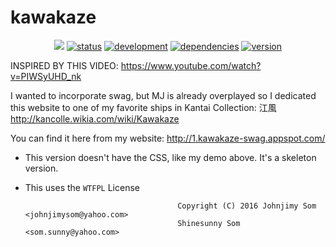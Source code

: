 # kawakaze

<p align="center">
    <a href="https://raw.githubusercontent.com/johnjimysom/kawakaze/master/LICENSE" alt="WTFPL License">
        <img src="https://img.shields.io/badge/license-WTFPL-ff69b4.svg"/></a>
    <a href="#status">
        <img src="https://img.shields.io/badge/status-working-green.svg"
            alt="status"></a>
    <a href="#development">
        <img src="https://img.shields.io/badge/development-completed-blue.svg"
            alt="development"></a>
    <a href="#dependencies">
        <img src="https://img.shields.io/badge/html-jQuery, javascript, css-yellowgreen.svg"
            alt="dependencies"></a>
    <a href="#version">
        <img src="https://img.shields.io/badge/version-1.1-lightblue.svg"
            alt="version"></a>
</p>

INSPIRED BY THIS VIDEO: https://www.youtube.com/watch?v=PIWSyUHD_nk 

I wanted to incorporate swag, but MJ is already overplayed so I dedicated this website to one of my favorite ships in Kantai Collection: 江風
http://kancolle.wikia.com/wiki/Kawakaze

You can find it here from my website: http://1.kawakaze-swag.appspot.com/

- This version doesn't have the CSS, like my demo above. It's a skeleton version.
- This uses the `WTFPL` License

                                        Copyright (C) 2016 Johnjimy Som <johnjimysom@yahoo.com>
                                        Shinesunny Som <som.sunny@yahoo.com>
